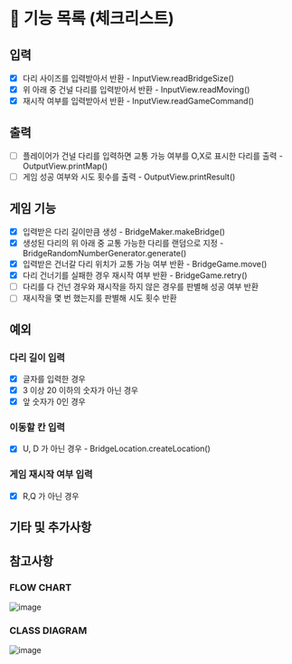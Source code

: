 # 🚀 기능 목록 (체크리스트)

## 입력

- [X] 다리 사이즈를 입력받아서 반환 - InputView.readBridgeSize()
- [X] 위 아래 중 건널 다리를 입력받아서 반환 - InputView.readMoving()
- [X] 재시작 여부를 입력받아서 반환 - InputView.readGameCommand()

## 출력

- [ ] 플레이어가 건널 다리를 입력하면 교통 가능 여부를 O,X로 표시한 다리를 출력 - OutputView.printMap()
- [ ] 게임 성공 여부와 시도 횟수를 출력 - OutputView.printResult()

## 게임 기능

- [X] 입력받은 다리 길이만큼 생성 - BridgeMaker.makeBridge()
- [X] 생성된 다리의 위 아래 중 교통 가능한 다리를 랜덤으로 지정 - BridgeRandomNumberGenerator.generate()
- [X] 입력받은 건너갈 다리 위치가 교통 가능 여부 반환 - BridgeGame.move()
- [X] 다리 건너기를 실패한 경우 재시작 여부 반환 - BridgeGame.retry()
- [ ] 다리를 다 건넌 경우와 재시작을 하지 않은 경우를 판별해 성공 여부 반환
- [ ] 재시작을 몇 번 했는지를 판별해 시도 횟수 반환

## 예외

### 다리 길이 입력
- [X] 글자를 입력한 경우
- [X] 3 이상 20 이하의 숫자가 아닌 경우
- [X] 앞 숫자가 0인 경우

### 이동할 칸 입력
- [X] U, D 가 아닌 경우 - BridgeLocation.createLocation()

### 게임 재시작 여부 입력
- [X] R,Q 가 아닌 경우

## 기타 및 추가사항

## 참고사항

### FLOW CHART

![image](https://user-images.githubusercontent.com/92911823/202137219-9823a274-e54e-4986-b2b6-01b94463b92b.png)

### CLASS DIAGRAM

![image](https://user-images.githubusercontent.com/92911823/202137247-b5b262bf-ea1b-44a9-961a-22b7ceba9c1e.png)
